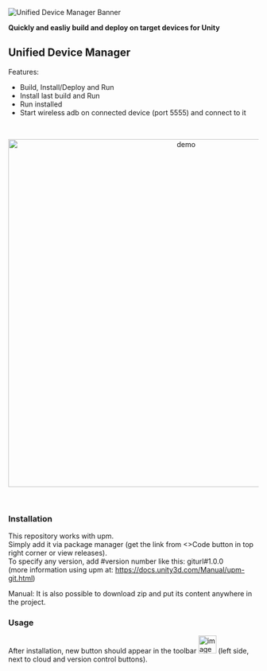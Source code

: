 ![Unified Device Manager Banner](https://user-images.githubusercontent.com/42884387/225069757-bec7dd10-0d8d-4b87-be2a-2dea785a7a2c.png)

<b>Quickly and easliy build and deploy on target devices for Unity</b>
## Unified Device Manager

Features:
- Build, Install/Deploy and Run
- Install last build and Run
- Run installed
- Start wireless adb on connected device (port 5555) and connect to it

<br>

<p align="center">
  <img width="700" align="center" alt="demo" src="https://user-images.githubusercontent.com/42884387/225070929-a354a6a1-0322-419a-8d3d-302d3bf25bde.png">
</p>

<br>

### Installation

This repository works with upm. 
<br>Simply add it via package manager (get the link from <>Code button in top right corner or view releases).
<br>To specify any version, add #version number like this: giturl#1.0.0 
<br>(more information using upm at: https://docs.unity3d.com/Manual/upm-git.html)

Manual: It is also possible to download zip and put its content anywhere in the project.
<br>

### Usage

After installation, new button should appear in the toolbar <img width="36" alt="image" src="https://user-images.githubusercontent.com/42884387/225072771-212fb036-dbd2-45ed-a5f2-7c9b05211749.png"> (left side, next to cloud and version control buttons).
<br>
